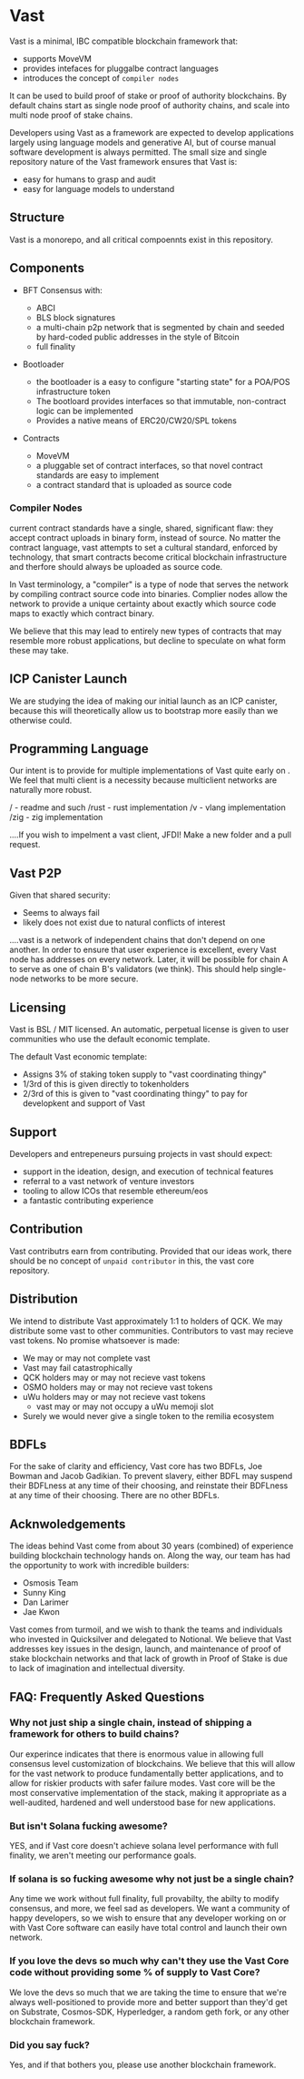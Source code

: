 # Vast

Vast is a minimal, IBC compatible blockchain framework that:

* supports MoveVM
* provides intefaces for pluggalbe contract languages
* introduces the concept of `compiler nodes`

It can be used to build proof of stake or proof of authority blockchains.  By default chains start as single node proof of authority chains, and scale into multi node proof of stake chains.

Developers using Vast as a framework are expected to develop applications largely using language models and generative AI, but of course manual software development is always permitted.  The small size and single repository nature of the Vast framework ensures that Vast is:

* easy for humans to grasp and audit
* easy for language models to understand

## Structure

Vast is a monorepo, and all critical compoennts exist in this repository.

## Components

* BFT Consensus with:
  * ABCI
  * BLS block signatures
  * a multi-chain p2p network that is segmented by chain and seeded by hard-coded public addresses in the style of Bitcoin
  * full finality

* Bootloader
  * the bootloader is a easy to configure "starting state" for a POA/POS infrastructure token
  * The bootloard provides interfaces so that immutable, non-contract logic can be implemented
  * Provides a native means of ERC20/CW20/SPL tokens

* Contracts
  * MoveVM
  * a pluggable set of contract interfaces, so that novel contract standards are easy to implement
  * a contract standard that is uploaded as source code

### Compiler Nodes

current contract standards have a single, shared, significant flaw:  they accept contract uploads in binary form, instead of source.  No matter the contract language, vast attempts to set a cultural standard, enforced by technology, that smart contracts become critical blockchain infrastructure and therfore should always be uploaded as source code.

In Vast terminology, a "compiler" is a type of node that serves the network by compiling contract source code into binaries.  Complier nodes allow the network to provide a unique certainty about exactly which source code maps to exactly which contract binary.

We believe that this may lead to entirely new types of contracts that may resemble more robust applications, but decline to speculate on what form these may take.

## ICP Canister Launch

We are studying the idea of making our initial launch as an ICP canister, because this will theoretically allow us to bootstrap more easily than we otherwise could.  

## Programming Language

Our intent is to provide for multiple implementations of Vast quite early on .  We feel that multi client is a necessity because multiclient networks are naturally more robust.

/ - readme and such
/rust - rust implementation
/v - vlang implementation
/zig - zig implementation

....If you wish to impelment a vast client, JFDI!  Make a new folder and a pull request.

## Vast P2P

Given that shared security:

* Seems to always fail
* likely does not exist due to natural conflicts of interest

....vast is a network of independent chains that don't depend on one another.  In order to ensure that user experience is excellent, every Vast node has addresses on every network.  Later, it will be possible for chain A to serve as one of chain B's validators (we think).  This should help single-node networks to be more secure.

## Licensing

Vast is BSL / MIT licensed.  An automatic, perpetual license is given to user communities who use the default economic template.

The default Vast economic template:

* Assigns 3% of staking token supply to "vast coordinating thingy"
* 1/3rd of this is given directly to tokenholders
* 2/3rd of this is given to "vast coordinating thingy" to pay for developkent and support of Vast

## Support

Developers and entrepeneurs pursuing projects in vast should expect:

* support in the ideation, design, and execution of technical features
* referral to a vast network of venture investors
* tooling to allow ICOs that resemble ethereum/eos
* a fantastic contributing experience

## Contribution

Vast contributrs earn from contributing.  Provided that our ideas work, there should be no concept of `unpaid contributor` in this, the vast core repository.

## Distribution

We intend to distribute Vast approximately 1:1 to holders of QCK.  We may distribute some vast to other communities.  Contributors to vast may recieve vast tokens.  No promise whatsoever is made:

* We may or may not complete vast
* Vast may fail catastrophically
* QCK holders may or may not recieve vast tokens
* OSMO holders may or may not recieve vast tokens
* uWu holders may or may not recieve vast tokens
  * vast may or may not occupy a uWu memoji slot
* Surely we would never give a single token to the remilia ecosystem

## BDFLs

For the sake of clarity and efficiency, Vast core has two BDFLs, Joe Bowman and Jacob Gadikian.  To prevent slavery, either BDFL may suspend their BDFLness at any time of their choosing, and reinstate their BDFLness at any time of their choosing.  There are no other BDFLs.

## Acknwoledgements

The ideas behind Vast come from about 30 years (combined) of experience building blockchain technology hands on.  Along the way, our team has had the opportunity to work with incredible builders:

* Osmosis Team
* Sunny King
* Dan Larimer
* Jae Kwon

Vast comes from turmoil, and we wish to thank the teams and individuals who invested in Quicksilver and delegated to Notional.  We believe that Vast addresses key issues in the design, launch, and maintenance of proof of stake blockchain networks and that lack of growth in Proof of Stake is due to lack of imagination and intellectual diversity.  

## FAQ: Frequently Asked Questions

### Why not just ship a single chain, instead of shipping a framework for others to build chains?

Our experince indicates that there is enormous value in allowing full consensus level customization of blockchains.  We believe that this will allow for the vast network to produce fundamentally better applications, and to allow for riskier products with safer failure modes.  Vast core will be the most conservative implementation of the stack, making it appropriate as a well-audited, hardened and well understood base for new applications.  

### But isn't Solana fucking awesome?

YES, and if Vast core doesn't achieve solana level performance with full finality, we aren't meeting our performance goals.  

### If solana is so fucking awesome why not just be a single chain?

Any time we work without full finality, full provabilty, the abilty to modify consensus, and more, we feel sad as developers.  We want a community of happy developers, so we wish to ensure that any developer working on or with Vast Core software can easily have total control and launch their own network.  

### If you love the devs so much why can't they use the Vast Core code without providing some % of supply to Vast Core?

We love the devs so much that we are taking the time to ensure that we're always well-positioned to provide more and better support than they'd get on Substrate, Cosmos-SDK, Hyperledger, a random geth fork, or any other blockchain framework.

### Did you say fuck?

Yes, and if that bothers you, please use another blockchain framework.
